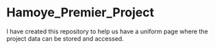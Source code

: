 # Hamoye_Premier_Project
I have created this repository to help us have a uniform page where the project data can be stored and accessed.
